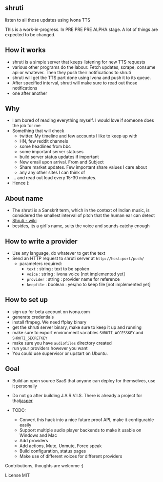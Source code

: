 shruti
------

listen to all those updates using Ivona TTS

This is a work-in-progress. In PRE PRE PRE ALPHA stage.
A lot of things are expected to be changed.


How it works
-------------
- shruti is a simple server that keeps listening for new TTS requests
- various other programs do the labour. Fetch updates, scrape, consume api or
 whatever. Then they push their notifications to shruti
- shruti will get the TTS part done using Ivona and push it to its queue.
- After specified interval, shruti will make sure to read out those notifications
- one after another


Why
----
- I am bored of reading everything myself. I would love if someone does the job for me
- Something that will check
    - twitter. My timeline and few accounts I like to keep up with
    - HN, few reddit channels
    - some headlines from bbc
    - some important server statuses
    - build server status updates if important
    - New email upon arrival. From and Subject
    - Share market updates. Few important share values I care about
    - any any other sites I can think of
- ... and read out loud every 15-30 minutes.
- Hence (:


About name
-----------
- The shruti is a Sanskrit term, which in the context of Indian music, is considered the smallest interval of pitch that the human ear can detect
- [Shruti - wiki](http://en.wikipedia.org/wiki/Shruti_%28music%29)
- besides, its a girl's name, suits the voice and sounds catchy enough


How to write a provider
-----------------------
- Use any language, do whatever to get the text
- Send an HTTP request to shruti server at `http://host:port/push/`
    - parameters required:
        - `text`  : string : text to be spoken
        - `voice` : string    : ivona voice [not implemented yet]
        - `provider` : string : provider name for reference
        - `keepfile` : boolean : yes/no to keep file [not implemented yet]

How to set up
-------------
- sign up for beta account on ivona.com
- generate credentials
- install ffmpeg. We need ffplay binary
- get the shruti server binary, make sure to keep it up and running
- make sure to export environment variables `SHRUTI_ACCESSKEY` and `SHRUTI_SECRETKEY`
- make sure you have `audiofiles` directory created
- run your providers however you want
- You could use supervisor or upstart on Ubuntu.

Goal
-----
- Build an open source SaaS that anyone can deploy for themselves, use it personally
- Do not go after building J.A.R.V.I.S. There is already a project for that[jasper](http://jasperproject.github.io/)

- TODO:
    - Convert this hack into a nice future proof API, make it configurable easily
    - Support multiple audio player backends to make it usable on Windows and Mac
    - Add providers
    - Add actions, Mute, Unmute, Force speak
    - Build configuration, status pages
    - Make use of different voices for different providers

Contributions, thoughts are welcome :)

License MIT



